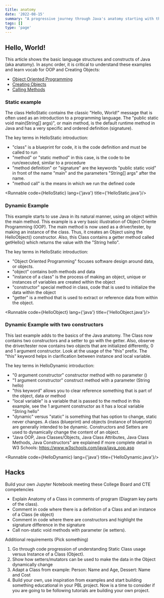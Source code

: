 ```yaml
---
title: anatomy
date: '2022-08-15'
summary: "A progressive journey through Java's anatomy starting with the classic Hello, World! example."
tags: []
type: 'page'
---
```


<script>
	import Runnable from '$components/Runnable.svelte';
	import HelloStatic from './code/HelloStatic.java?raw';
    import HelloObject from './code/HelloObject.java?raw';
    import HelloDynamic from './code/HelloObject.java?raw';
</script>

## Hello, World!

This article shows the basic language structures and constructs of Java (aka anatomy). In async order, it is critical to understand these examples and learn vocab for OOP and Creating Objects:

- [Object Oriented Programming](https://youtu.be/Wok4Xw_5cyY)
- [Creating Objects](https://youtu.be/C5Ks_u87Ltg)
- [Calling Methods](https://youtu.be/CPE_lYGCw3A)

### Static example

The class HelloStatic contains the classic "Hello, World!" message that is often used as an introduction to a programming language. The "public static void main(String[] args)", or main method, is the default runtime method in Java and has a very specific and ordered definition (signature).

The key terms in HelloStatic introduction:

- "class" is a blueprint for code, it is the code definition and must be called to run
- "method" or "static method" in this case, is the code to be run/executed, similar to a procedure
- "method definition" or "signature" are the keywords "public static void" in front of the name "main" and the parameters "String[] args" after the name.
- "method call" is the means in which we run the defined code

<Runnable code={HelloStatic} lang={'java'} title={'HelloStatic.java'}/>

### Dynamic Example

This example starts to use Java in its natural manner, using an object within the main method. This example is a very basic illustration of Object Oriente Programming (OOP). The main method is now used as a driver/tester, by making an instance of the class. Thus, it creates an Object using the HelloObject() constructor. Also, this Class contains a getter method called getHello() which returns the value with the "String hello".

The key terms in HelloStatic introduction:

- "Object Oriented Programming" focuses software design around data, or objects.
- "object" contains both methods and data
- "instance of a class" is the process of making an object, unique or instances of variables are created within the object
- "constructor" special method in class, code that is used to initialize the data within the object
- "getter" is a method that is used to extract or reference data from within the object.

<Runnable code={HelloObject} lang={'java'} title={'HelloObject.java'}/>

### Dynamic Example with two constructors

This last example adds to the basics of the Java anatomy. The Class now contains two constructors and a setter to go with the getter. Also, observe the driver/tester now contains two objects that are initialized differently, 0 and 1 argument constructor. Look at the usage of the "this" prefix. The "this" keyword helps in clarification between instance and local variable.

The key terms in HelloDynamic introduction:

- "0 argument constructor" constructor method with no parameter ()
- "1 argument constructor" construct method with a parameter (String hello)
- "this keyword" allows you to clear reference something that is part of the object, data or method
- "local variable" is a variable that is passed to the method in this example, see the 1 argument constructor as it has a local variable "String hello"
- "dynamic" versus "static" is something that has option to change, static never changes. A class (blueprint) and objects (instance of blueprint) are generally intended to be dynamic. Constructors and Setters are used to dynamically change the content of an object.
- "Java OOP, Java Classes/Objects, Java Class Attributes, Java Class Methods, Java Constructors" are explained if more complete detail in W3 Schools: https://www.w3schools.com/java/java_oop.asp

<Runnable code={HelloDynamic} lang={'java'} title={'HelloDynamic.java'}/>

## Hacks

Build your own Jupyter Notebook meeting these College Board and CTE competencies

- Explain Anatomy of a Class in comments of program (Diagram key parts of the class).
- Comment in code where there is a definition of a Class and an instance of a Class (ie object)
- Comment in code where there are constructors and highlight the signature difference in the signature
- Call non-static void methods with parameter (ie setters).

Additional requirements (Pick something)

1. Go through code progression of understanding Static Class usage versus Instance of a Class (Object).
2. Show how setters/mutators can be used to make the data in the Object dynamically change
3. Adapt a Class from example: Person: Name and Age, Dessert: Name and Cost
4. Build your own, use inspiration from examples and start building something educational in your PBL project. Now is a time to consider if you are going to be following tutorials are building your own project.
